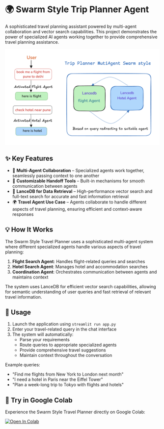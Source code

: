 # 🌍 Swarm Style Trip Planner Agent

A sophisticated travel planning assistant powered by multi-agent collaboration and vector search capabilities. This project demonstrates the power of specialized AI agents working together to provide comprehensive travel planning assistance.

![img](../../assets/trip_planner_agent.png)

## ✨ Key Features

- 🚀 **Multi-Agent Collaboration** – Specialized agents work together, seamlessly passing context to one another
- 🔧 **Customizable Handoff Tools** – Built-in mechanisms for smooth communication between agents
- 📂 **LanceDB for Data Retrieval** – High-performance vector search and full-text search for accurate and fast information retrieval
- 🌍 **Travel Agent Use Case** – Agents collaborate to handle different aspects of travel planning, ensuring efficient and context-aware responses

## 💡 How It Works

The Swarm Style Travel Planner uses a sophisticated multi-agent system where different specialized agents handle various aspects of travel planning:

1. **Flight Search Agent**: Handles flight-related queries and searches
2. **Hotel Search Agent**: Manages hotel and accommodation searches
3. **Coordination Agent**: Orchestrates communication between agents and maintains context

The system uses LanceDB for efficient vector search capabilities, allowing for semantic understanding of user queries and fast retrieval of relevant travel information.

## 🎯 Usage

1. Launch the application using `streamlit run app.py`
2. Enter your travel-related query in the chat interface
3. The system will automatically:
   - Parse your requirements
   - Route queries to appropriate specialized agents
   - Provide comprehensive travel suggestions
   - Maintain context throughout the conversation

Example queries:
- "Find me flights from New York to London next month"
- "I need a hotel in Paris near the Eiffel Tower"
- "Plan a week-long trip to Tokyo with flights and hotels"

## 🧪 Try in Google Colab

Experience the Swarm Style Travel Planner directly on Google Colab:

<a href="https://colab.research.google.com/github/lancedb/vectordb-recipes/blob/main/applications/Trip_Planner_swarm_style_Agent/Trip_planner_swarm_style.ipynb"><img src="https://colab.research.google.com/assets/colab-badge.svg" alt="Open In Colab"></a>
